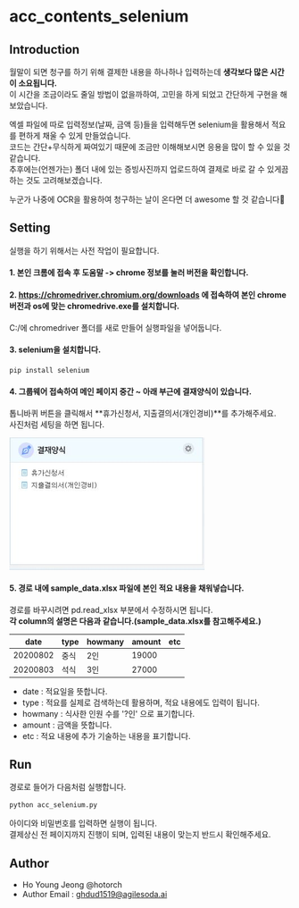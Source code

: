 # acc_contents_selenium


## Introduction
월말이 되면 청구를 하기 위해 결제한 내용을 하나하나 입력하는데 **생각보다 많은 시간이 소요됩니다.**  
이 시간을 조금이라도 줄일 방법이 없을까하여, 고민을 하게 되었고 간단하게 구현을 해보았습니다.     

엑셀 파일에 따로 입력정보(날짜, 금액 등)들을 입력해두면 selenium을 활용해서 적요를 편하게 채울 수 있게 만들었습니다.   
코드는 간단+무식하게 짜여있기 때문에 조금만 이해해보시면 응용을 많이 할 수 있을 것 같습니다.   
추후에는(언젠가는) 폴더 내에 있는 증빙사진까지 업로드하여 결제로 바로 갈 수 있게끔 하는 것도 고려해보겠습니다.  

누군가 나중에 OCR을 활용하여 청구하는 날이 온다면 더 awesome 할 것 같습니다👋   




## Setting  
실행을 하기 위해서는 사전 작업이 필요합니다. 
  
#### 1. 본인 크롬에 접속 후 도움말 -> chrome 정보를 눌러 버전을 확인합니다.  
  
#### 2. https://chromedriver.chromium.org/downloads 에 접속하여 본인 chrome 버전과 os에 맞는 chromedrive.exe를 설치합니다.   
C:/에 chromedriver 폴더를 새로 만들어 실행파일을 넣어둡니다.  
  
#### 3. selenium을 설치합니다.  
```sh
pip install selenium
```
  
####  4. 그룹웨어 접속하여 메인 페이지 중간 ~ 아래 부근에 결재양식이 있습니다.   
톱니바퀴 버튼을 클릭해서 **휴가신청서, 지출결의서(개인경비)**를 추가해주세요.  
사진처럼 세팅을 하면 됩니다.  


![example](./templete.JPG)



  
#### 5. 경로 내에 sample_data.xlsx 파일에 본인 적요 내용을 채워넣습니다.   
경로를 바꾸시려면 pd.read_xlsx 부분에서 수정하시면 됩니다.  
**각 column의 설명은 다음과 같습니다.(sample_data.xlsx를 참고해주세요.)**  


date | type | howmany | amount | etc
---- | ---- | ---- | ---- | ----
20200802 | 중식 | 2인 | 19000 | 
20200803 | 석식 | 3인 | 27000 | 
  

- date : 적요일을 뜻합니다.  
- type : 적요를 실제로 검색하는데 활용하며, 적요 내용에도 입력이 됩니다.  
- howmany : 식사한 인원 수를 '?인' 으로 표기합니다.  
- amount : 금액을 뜻합니다.  
- etc : 적요 내용에 추가 기술하는 내용을 표기합니다.  



## Run  
경로로 들어가 다음처럼 실행합니다.   

```sh
python acc_selenium.py
```
아이디와 비밀번호를 입력하면 실행이 됩니다.   
결제상신 전 페이지까지 진행이 되며, 입력된 내용이 맞는지 반드시 확인해주세요.  


## Author
- Ho Young Jeong @hotorch
- Author Email : ghdud1519@agilesoda.ai
